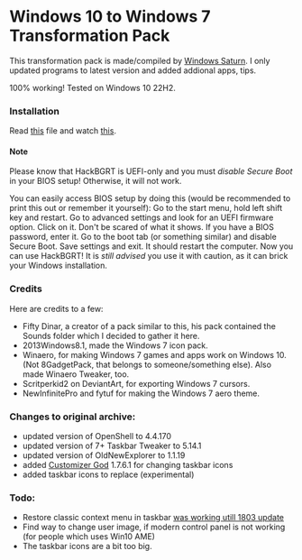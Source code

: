 # Windows 10 to Windows 7 Transformation Pack

This transformation pack is made/compiled by [Windows Saturn](https://youtu.be/91i1F3yzLa00). I only updated programs to latest version and added addional apps, tips.

100% working! Tested on Windows 10 22H2.

### Installation
Read [this](Readme%20and%20Credits.txt) file and watch [this](https://youtu.be/91i1F3yzLa00).

#### Note

Please know that HackBGRT is UEFI-only and you must *disable Secure Boot* in your BIOS setup! Otherwise, it will not work.

You can easily access BIOS setup by doing this (would be recommended to print this out or remember it yourself):
Go to the start menu, hold left shift key and restart. Go to advanced settings and look for an UEFI firmware option. Click on it.
Don't be scared of what it shows. If you have a BIOS password, enter it. Go to the boot tab (or something similar) and disable Secure Boot. Save settings and exit.
It should restart the computer. Now you can use HackBGRT! It is *still advised* you use it with caution, as it can brick your Windows installation.

### Credits
Here are credits to a few:  
- Fifty Dinar, a creator of a pack similar to this, his pack contained the Sounds folder which I decided to gather it here.  
- 2013Windows8.1, made the Windows 7 icon pack.
- Winaero, for making Windows 7 games and apps work on Windows 10. (Not 8GadgetPack, that belongs to someone/something else). Also made Winaero Tweaker, too.
- Scritperkid2 on DeviantArt, for exporting Windows 7 cursors.
- NewInfinitePro and fytuf for making the Windows 7 aero theme.

### Changes to original archive:
- updated version of OpenShell to 4.4.170
- updated version of 7+ Taskbar Tweaker to 5.14.1
- updated version of OldNewExplorer to 1.1.19
- added [Customizer God](https://www.door2windows.com/customizergod/) 1.7.6.1 for changing taskbar icons
- added taskbar icons to replace (experimental)

### Todo:
- Restore classic context menu in taskbar [was working utill 1803 update](https://www.askvg.com/registry-tweaks-for-customizing-windows-10-taskbar-context-menu/)
- Find way to change user image, if modern control panel is not working (for people which uses Win10 AME)
- The taskbar icons are a bit too big.

